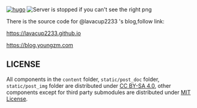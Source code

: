 [![hugo](https://img.shields.io/badge/powered%20by-hugo-orange)](https://gohugo.io/)
![Server is stopped if you can't see the right png](https://blog.youngzm.com/imgs/running.png)

There is the source code for @lavacup2233 's blog,follow link:

<https://lavacup2233.github.io>

<https://blog.youngzm.com>

LICENSE
---

All components in the `content` folder, `static/post_doc` folder, `static/post_img` folder are distributed under [CC BY-SA 4.0](https://creativecommons.org/licenses/by-sa/4.0/), other components except for third party submodules are distributed under [MIT License](LICENSE).